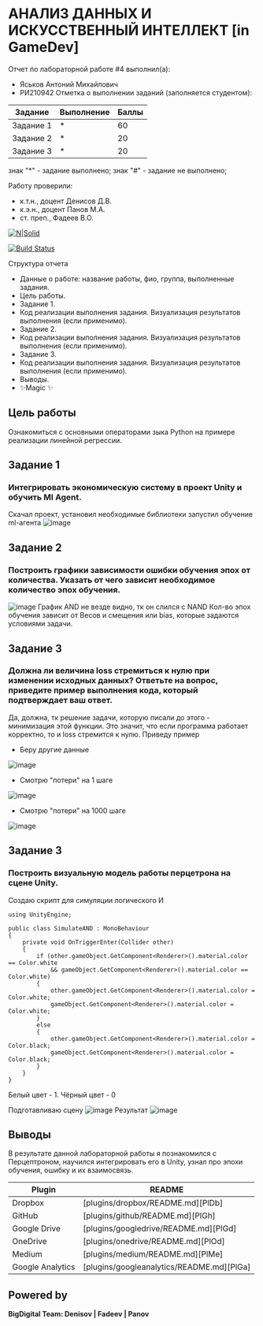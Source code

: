 # АНАЛИЗ ДАННЫХ И ИСКУССТВЕННЫЙ ИНТЕЛЛЕКТ [in GameDev]
Отчет по лабораторной работе #4 выполнил(а):
- Яськов Антоний Михайлович
- РИ210942
Отметка о выполнении заданий (заполняется студентом):

| Задание | Выполнение | Баллы |
| ------ | ------ | ------ |
| Задание 1 | * | 60 |
| Задание 2 | * | 20 |
| Задание 3 | * | 20 |

знак "*" - задание выполнено; знак "#" - задание не выполнено;

Работу проверили:
- к.т.н., доцент Денисов Д.В.
- к.э.н., доцент Панов М.А.
- ст. преп., Фадеев В.О.

[![N|Solid](https://cldup.com/dTxpPi9lDf.thumb.png)](https://nodesource.com/products/nsolid)

[![Build Status](https://travis-ci.org/joemccann/dillinger.svg?branch=master)](https://travis-ci.org/joemccann/dillinger)

Структура отчета

- Данные о работе: название работы, фио, группа, выполненные задания.
- Цель работы.
- Задание 1.
- Код реализации выполнения задания. Визуализация результатов выполнения (если применимо).
- Задание 2.
- Код реализации выполнения задания. Визуализация результатов выполнения (если применимо).
- Задание 3.
- Код реализации выполнения задания. Визуализация результатов выполнения (если применимо).
- Выводы.
- ✨Magic ✨

## Цель работы
Ознакомиться с основными операторами зыка Python на примере реализации линейной регрессии.


## Задание 1
### Интегрировать экономическую систему в проект Unity и обучить Ml Agent.
Скачал проект, установил необходимые библиотеки запустил обучение ml-агента
![image](https://user-images.githubusercontent.com/70794890/205007629-b4ec7cac-543f-4533-ba8f-3581bde4840d.png)




## Задание 2
### Построить графики зависимости ошибки обучения эпох от количества. Указать от чего зависит необходимое количество эпох обучения.
![image](https://user-images.githubusercontent.com/70794890/204296929-69a12703-5fb3-4c2b-9b87-75e17dde31e9.png)
График AND не везде видно, тк он слился с NAND
Кол-во эпох обучения зависит от Весов и смещения или bias, которые задаются условиями задачи.



## Задание 3
### Должна ли величина loss стремиться к нулю при изменении исходных данных? Ответьте на вопрос, приведите пример выполнения кода, который подтверждает ваш ответ.

Да, должна, тк решение задачи, которую писали до этого - минимизация этой функции. Это значит, что если программа работает корректно, то и loss стремится к нулю.
Приведу пример
- Беру другие данные 

![image](https://user-images.githubusercontent.com/70794890/190989316-311d9950-66aa-4d19-b204-ab5a5f829233.png)
- Смотрю "потери" на 1 шаге 

![image](https://user-images.githubusercontent.com/70794890/190989369-6f26e787-f827-4c28-888e-a0a4e13cd641.png)
- Смотрю "потери" на 1000 шаге

![image](https://user-images.githubusercontent.com/70794890/190989427-55de8039-59ab-4dee-84cd-76b5a1291815.png)

## Задание 3
### Построить визуальную модель работы перцетрона на сцене Unity.
Создаю скрипт для симуляции логического И
```
using UnityEngine;

public class SimulateAND : MonoBehaviour
{
    private void OnTriggerEnter(Collider other)
    {
        if (other.gameObject.GetComponent<Renderer>().material.color == Color.white 
            && gameObject.GetComponent<Renderer>().material.color == Color.white)
        {
            other.gameObject.GetComponent<Renderer>().material.color = Color.white;
            gameObject.GetComponent<Renderer>().material.color = Color.white;
        }
        else
        {
            other.gameObject.GetComponent<Renderer>().material.color = Color.black;
            gameObject.GetComponent<Renderer>().material.color = Color.black;
        }
    }
}
```
Белый цвет - 1. Чёрный цвет - 0

Подготавливаю сцену
![image](https://user-images.githubusercontent.com/70794890/204313158-4ac53cb7-5484-488e-add3-c089021f58fa.png)
Результат
![image](https://user-images.githubusercontent.com/70794890/204313314-8f083050-58c5-4ccd-8551-fdefb29c5ed7.png)


## Выводы

В результате данной лабораторной работы я познакомился с Перцептроном, научился интегрировать его в Unity, узнал про эпохи обучения, ошибку и их взаимосвязь.

| Plugin | README |
| ------ | ------ |
| Dropbox | [plugins/dropbox/README.md][PlDb] |
| GitHub | [plugins/github/README.md][PlGh] |
| Google Drive | [plugins/googledrive/README.md][PlGd] |
| OneDrive | [plugins/onedrive/README.md][PlOd] |
| Medium | [plugins/medium/README.md][PlMe] |
| Google Analytics | [plugins/googleanalytics/README.md][PlGa] |

## Powered by

**BigDigital Team: Denisov | Fadeev | Panov**
